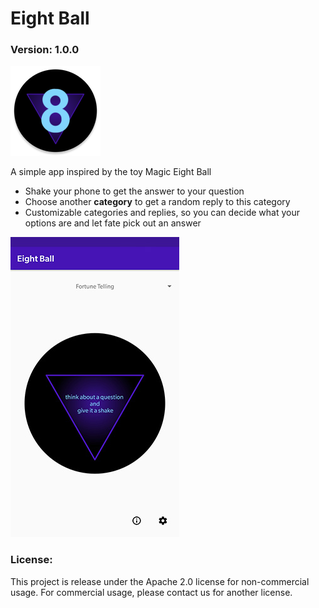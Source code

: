 # Eight Ball
### Version: 1.0.0
![](./doc/logo.png)

A simple app inspired by the toy Magic Eight Ball
- Shake your phone to get the answer to your question
- Choose another **category** to get a random reply to this category
- Customizable categories and replies, so you can decide what your options are and let fate pick out an answer

![](./doc/pre.jpg)

### License:
This project is release under the Apache 2.0 license for non-commercial usage. For commercial usage, please contact us for another license.
